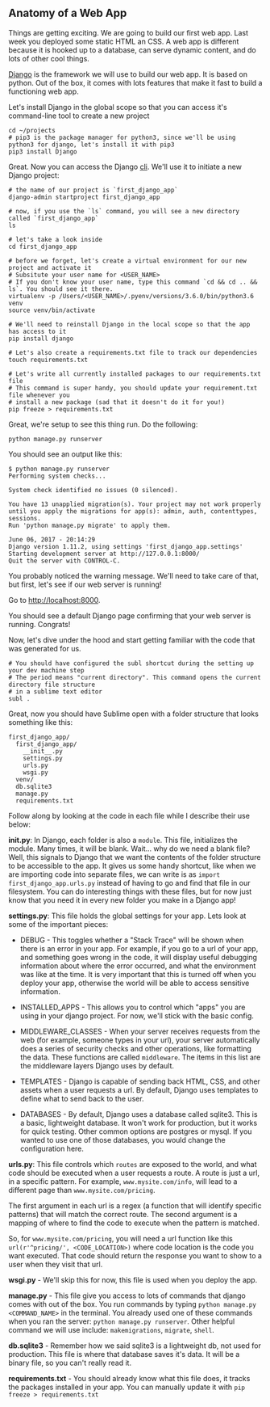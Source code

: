 ## Anatomy of a Web App
Things are getting exciting. We are going to build our first web app. Last week you deployed some static HTML an CSS. A web app is different because it is hooked up to a database, can serve dynamic content, and do lots of other cool things.

[Django](https://www.djangoproject.com/start/) is the framework we will use to build our web app. It is based on python. Out of the box, it comes with lots features that make it fast to build a functioning web app.

Let's install Django in the global scope so that you can access it's command-line tool to create a new project
```
cd ~/projects
# pip3 is the package manager for python3, since we'll be using python3 for django, let's install it with pip3
pip3 install Django
```

Great. Now you can access the Django [cli](https://en.wikipedia.org/wiki/Command-line_interface). We'll use it to initiate a new Django project:

```
# the name of our project is `first_django_app`
django-admin startproject first_django_app

# now, if you use the `ls` command, you will see a new directory called `first_django_app`
ls

# let's take a look inside
cd first_django_app

# before we forget, let's create a virtual environment for our new project and activate it
# Subsitute your user name for <USER_NAME>
# If you don't know your user name, type this command `cd && cd .. && ls`. You should see it there.
virtualenv -p /Users/<USER_NAME>/.pyenv/versions/3.6.0/bin/python3.6 venv
source venv/bin/activate

# We'll need to reinstall Django in the local scope so that the app has access to it
pip install django

# Let's also create a requirements.txt file to track our dependencies
touch requirements.txt

# Let's write all currently installed packages to our requirements.txt file
# This command is super handy, you should update your requirement.txt file whenever you 
# install a new package (sad that it doesn't do it for you!)
pip freeze > requirements.txt
```

Great, we're setup to see this thing run. Do the following:
```
python manage.py runserver
```
You should see an output like this:
```
$ python manage.py runserver
Performing system checks...

System check identified no issues (0 silenced).

You have 13 unapplied migration(s). Your project may not work properly until you apply the migrations for app(s): admin, auth, contenttypes, sessions.
Run 'python manage.py migrate' to apply them.

June 06, 2017 - 20:14:29
Django version 1.11.2, using settings 'first_django_app.settings'
Starting development server at http://127.0.0.1:8000/
Quit the server with CONTROL-C.
```
You probably noticed the warning message. We'll need to take care of that, but first, let's see if our web server is running!

Go to [http://localhost:8000](http://localhost:8000).

You should see a default Django page confirming that your web server is running. Congrats!

Now, let's dive under the hood and start getting familiar with the code that was generated for us.
```
# You should have configured the subl shortcut during the setting up your dev machine step
# The period means "current directory". This command opens the current directory file structure
# in a sublime text editor
subl .
```
Great, now you should have Sublime open with a folder structure that looks something like this:

```
first_django_app/
  first_django_app/
    __init__.py
    settings.py
    urls.py
    wsgi.py
  venv/
  db.sqlite3
  manage.py
  requirements.txt
```
Follow along by looking at the code in each file while I describe their use below:

**__init__.py**:
In Django, each folder is also a `module`. This file, initializes the module. Many times, it will be blank. Wait... why do we need a blank file? Well, this signals to Django that we want the contents of the folder structure to be accessible to the app. It gives us some handy shortcut, like when we are importing code into separate files, we can write is as `import first_django_app.urls.py` instead of having to go and find that file in our filesystem. You can do interesting things with these files, but for now just know that you need it in every new folder you make in a Django app!

**settings.py**:
This file holds the global settings for your app. Lets look at some of the important pieces:
* DEBUG - This toggles whether a "Stack Trace" will be shown when there is an error in your app. For example, if you go to a url of your app, and something goes wrong in the code, it will display useful debugging information about where the error occurred, and what the environment was like at the time. It is very important that this is turned off when you deploy your app, otherwise the world will be able to access sensitive information.

* INSTALLED_APPS - This allows you to control which "apps" you are using in your django project. For now, we'll stick with the basic config.

* MIDDLEWARE_CLASSES - When your server receives requests from the web (for example, someone types in your url), your server automatically does a series of security checks and other operations, like formatting the data. These functions are called `middleware`. The items in this list are the middleware layers Django uses by default.

* TEMPLATES - Django is capable of sending back HTML, CSS, and other assets when a user requests a url. By default, Django uses templates to define what to send back to the user.

* DATABASES - By default, Django uses a database called sqlite3. This is a basic, lightweight database. It won't work for production, but it works for quick testing. Other common options are postgres or mysql. If you wanted to use one of those databases, you would change the configuration here.

**urls.py**:
This file controls which `routes` are exposed to the world, and what code should be executed when a user requests a route. A route is just a url, in a specific pattern. For example, `www.mysite.com/info`, will lead to a different page than `www.mysite.com/pricing`.

The first argument in each url is a regex (a function that will identify specific patterns) that will match the correct route. The second argument is a mapping of where to find the code to execute when the pattern is matched.

So, for `www.mysite.com/pricing`, you will need a url function like this `url(r'^pricing/', <CODE_LOCATION>)` where code location is the code you want executed. That code should return the response you want to show to a user when they visit that url.

**wsgi.py** - We'll skip this for now, this file is used when you deploy the app.

**manage.py** - This file give you access to lots of commands that django comes with out of the box. You run commands by typing `python manage.py <COMMAND_NAME>` in the terminal. You already used one of these commands when you ran the server: `python manage.py runserver`. Other helpful command we will use include: `makemigrations`, `migrate`, `shell`.

**db.sqlite3** - Remember how we said sqlite3 is a lightweight db, not used for production. This file is where that database saves it's data. It will be a binary file, so you can't really read it.

**requirements.txt** - You should already know what this file does, it tracks the packages installed in your app. You can manually update it with `pip freeze > requirements.txt`
